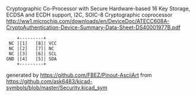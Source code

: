 Cryptographic Co-Processor with Secure Hardware-based 16 Key Storage, ECDSA and ECDH support, I2C, SOIC-8
Cryptographic coprocessor
http://ww1.microchip.com/downloads/en/DeviceDoc/ATECC608A-CryptoAuthentication-Device-Summary-Data-Sheet-DS40001977B.pdf


	    +---------+
	 NC |[1]   [8]| VCC
	 NC |[2]   [7]| NC
	 NC |[3]   [6]| SCL
	GND |[4]   [5]| SDA
	    +---------+


generated by https://github.com/FBEZ/Pinout-AsciiArt from https://github.com/ask6483/kicad-symbols/blob/master/Security.kicad_sym